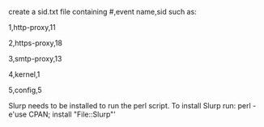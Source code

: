 create a sid.txt file containing #,event name,sid  such as:

1,http-proxy,11

2,https-proxy,18

3,smtp-proxy,13

4,kernel,1

5,config,5

Slurp needs to be installed to run the perl script.  To install Slurp run:
perl -e'use CPAN; install "File::Slurp"'
